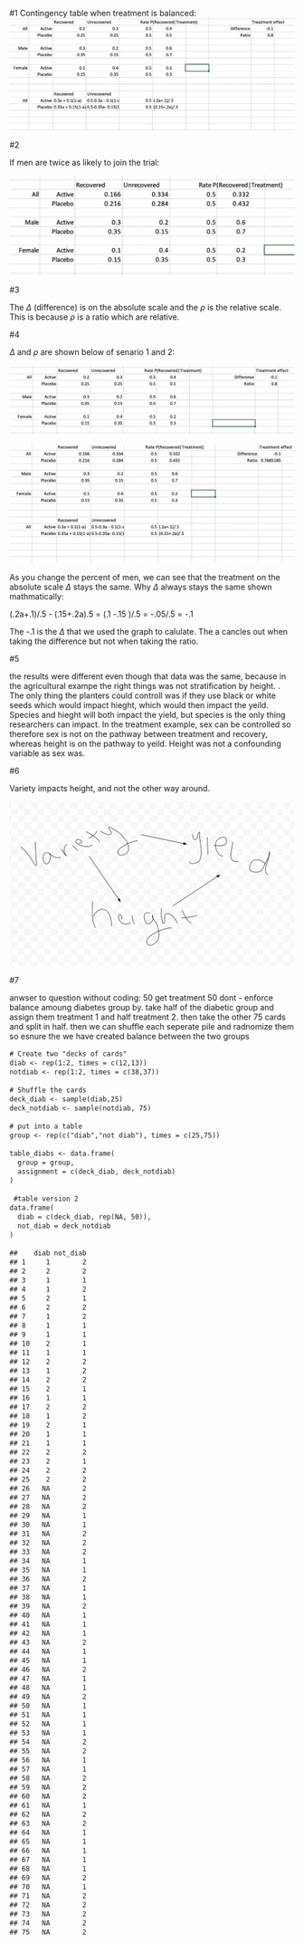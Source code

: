 \#1 Contingency table when treatment is balanced: ![](balanced.png)

\#2

If men are twice as likely to join the trial:

![](moremen.png)

\#3

The *Δ* (difference) is on the absolute scale and the *ρ* is the
relative scale. This is because *ρ* is a ratio which are relative.

\#4

*Δ* and *ρ* are shown below of senario 1 and 2:

![](Q4a.png)

![](Q4b.png)

As you change the percent of men, we can see that the treatment on the
absolute scale *Δ* stays the same. Why *Δ* always stays the same shown
mathmatically:

(.2a+.1)/.5 - (.15+.2a).5 = (.1 -.15 )/.5 = -.05/.5 = -.1

The -.1 is the *Δ* that we used the graph to calulate. The a cancles out
when taking the difference but not when taking the ratio.

\#5

the results were different even though that data was the same, because
in the agricultural exampe the right things was not stratification by
height. . The only thing the planters could controll was if they use
black or white seeds which would impact hieght, which would then impact
the yeild. Species and hieght will both impact the yield, but species is
the only thing researchers can impact. In the treatment example, sex can
be controlled so therefore sex is not on the pathway between treatment
and recovery, whereas height is on the pathway to yeild. Height was not
a confounding variable as sex was.

\#6

Variety impacts height, and not the other way around.

![](Q6.PNG)

\#7

anwser to question without coding: 50 get treatment 50 dont - enforce
balance amoung diabetes group by. take half of the diabetic group and
assign them treatment 1 and half treatment 2. then take the other 75
cards and split in half. then we can shuffle each seperate pile and
radnomize them so esnure the we have created balance between the two
groups

    # Create two "decks of cards"
    diab <- rep(1:2, times = c(12,13))
    notdiab <- rep(1:2, times = c(38,37))

    # Shuffle the cards
    deck_diab <- sample(diab,25)
    deck_notdiab <- sample(notdiab, 75)

    # put into a table
    group <- rep(c("diab","not diab"), times = c(25,75))

    table_diabs <- data.frame(
      group = group,
      assignment = c(deck_diab, deck_notdiab)
    )

     #table version 2
    data.frame(
      diab = c(deck_diab, rep(NA, 50)),
      not_diab = deck_notdiab
    )

    ##    diab not_diab
    ## 1     1        2
    ## 2     2        2
    ## 3     1        1
    ## 4     1        2
    ## 5     2        1
    ## 6     2        2
    ## 7     1        2
    ## 8     1        1
    ## 9     1        1
    ## 10    2        1
    ## 11    1        1
    ## 12    2        2
    ## 13    1        2
    ## 14    2        2
    ## 15    2        1
    ## 16    1        1
    ## 17    2        2
    ## 18    1        2
    ## 19    2        1
    ## 20    1        1
    ## 21    1        1
    ## 22    2        2
    ## 23    2        1
    ## 24    2        2
    ## 25    2        2
    ## 26   NA        2
    ## 27   NA        2
    ## 28   NA        2
    ## 29   NA        1
    ## 30   NA        1
    ## 31   NA        2
    ## 32   NA        2
    ## 33   NA        2
    ## 34   NA        1
    ## 35   NA        1
    ## 36   NA        2
    ## 37   NA        1
    ## 38   NA        1
    ## 39   NA        2
    ## 40   NA        1
    ## 41   NA        1
    ## 42   NA        1
    ## 43   NA        2
    ## 44   NA        1
    ## 45   NA        1
    ## 46   NA        2
    ## 47   NA        1
    ## 48   NA        1
    ## 49   NA        2
    ## 50   NA        1
    ## 51   NA        1
    ## 52   NA        1
    ## 53   NA        1
    ## 54   NA        2
    ## 55   NA        2
    ## 56   NA        1
    ## 57   NA        1
    ## 58   NA        2
    ## 59   NA        2
    ## 60   NA        2
    ## 61   NA        1
    ## 62   NA        2
    ## 63   NA        2
    ## 64   NA        1
    ## 65   NA        1
    ## 66   NA        1
    ## 67   NA        1
    ## 68   NA        1
    ## 69   NA        2
    ## 70   NA        1
    ## 71   NA        2
    ## 72   NA        2
    ## 73   NA        2
    ## 74   NA        2
    ## 75   NA        2
